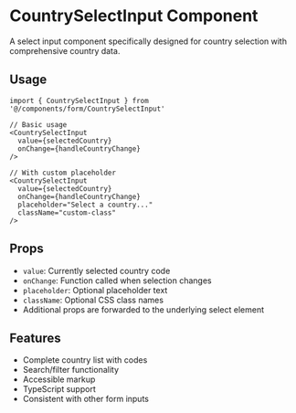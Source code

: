 # CountrySelectInput Component

A select input component specifically designed for country selection with comprehensive country data.

## Usage

```tsx
import { CountrySelectInput } from '@/components/form/CountrySelectInput'

// Basic usage
<CountrySelectInput 
  value={selectedCountry}
  onChange={handleCountryChange}
/>

// With custom placeholder
<CountrySelectInput 
  value={selectedCountry}
  onChange={handleCountryChange}
  placeholder="Select a country..."
  className="custom-class"
/>
```

## Props

- `value`: Currently selected country code
- `onChange`: Function called when selection changes
- `placeholder`: Optional placeholder text
- `className`: Optional CSS class names
- Additional props are forwarded to the underlying select element

## Features

- Complete country list with codes
- Search/filter functionality
- Accessible markup
- TypeScript support
- Consistent with other form inputs 